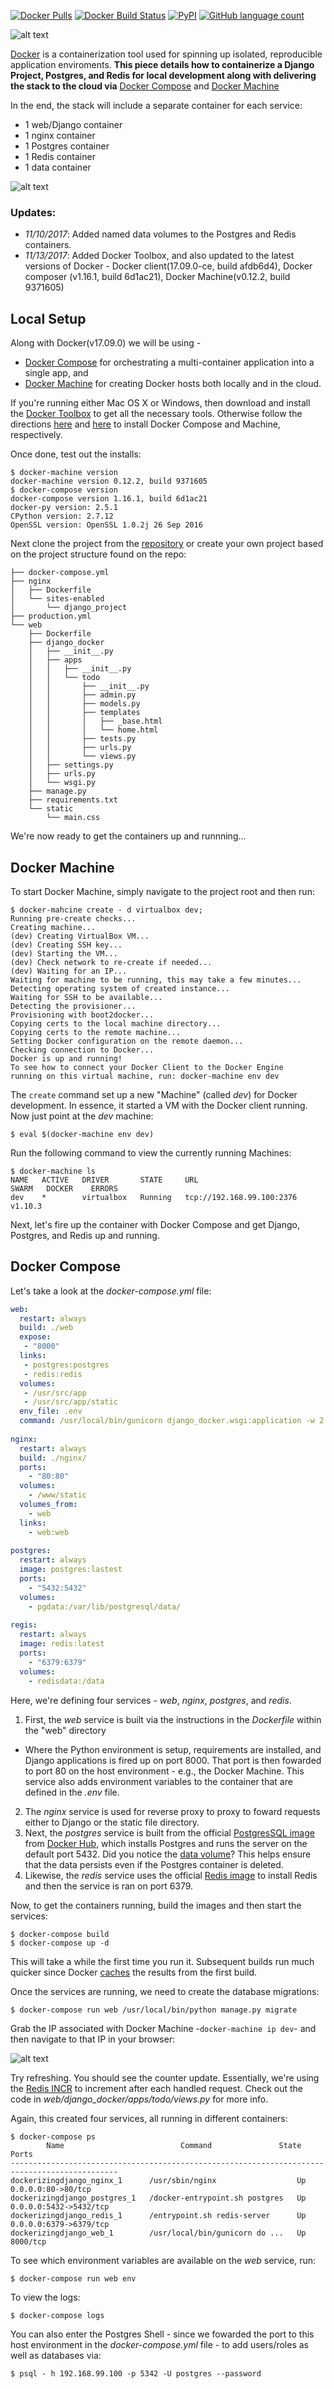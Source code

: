 [![Docker Pulls](https://img.shields.io/docker/pulls/mashape/kong.svg)]() [![Docker Build Status](https://img.shields.io/docker/build/jrottenberg/ffmpeg.svg)]() [![PyPI](https://img.shields.io/pypi/pyversions/Django.svg)]() [![GitHub language count](https://img.shields.io/github/languages/count/badges/shields.svg)]()

![alt text](https://realpython.com/images/blog_images/dockerizing-django/django-docker.png)

[Docker](https://www.docker.com/) is a containerization tool used for spinning up isolated, reproducible application enviroments. **This piece details how to containerize a Django Project, Postgres, and Redis for local development along with delivering the stack to the cloud via** [Docker Compose](https://docs.docker.com/compose/) and [Docker Machine](http://docs.docker.com/machine/)


In the end, the stack will include a separate container for each service:

- 1 web/Django container
- 1 nginx container
- 1 Postgres container
- 1 Redis container
- 1 data container

![alt text](https://realpython.com/images/blog_images/dockerizing-django/container-stack.png)

### Updates:
- *11/10/2017*: Added named data volumes to the Postgres and Redis containers.
- *11/13/2017*: Added Docker Toolbox, and also updated to the latest versions of Docker - Docker client(17.09.0-ce, build afdb6d4), Docker composer (v1.16.1, build 6d1ac21), Docker Machine(v0.12.2, build 9371605)

## Local Setup
Along with Docker(v17.09.0) we will be using -
  - [Docker Compose](v1.16.1) for orchestrating a multi-container application into a single app, and
  - [Docker Machine](v0.12.2) for creating Docker hosts both locally and in the cloud.
  
If you're running either Mac OS X or Windows, then download and install the [Docker Toolbox](https://www.docker.com/products/docker-toolbox) to get all the necessary tools. Otherwise follow the directions [here](https://docs.docker.com/compose/install/) and [here](https://docs.docker.com/machine/install-machine/) to install Docker Compose and Machine, respectively.

Once done, test out the installs:

    $ docker-machine version
    docker-machine version 0.12.2, build 9371605
    $ docker-compose version
    docker-compose version 1.16.1, build 6d1ac21
    docker-py version: 2.5.1
    CPython version: 2.7.12
    OpenSSL version: OpenSSL 1.0.2j 26 Sep 2016
    

Next clone the project from the [repository](https://github.com/mattd429/Django-Docker) or create your own project based on the project structure found on the repo:

    ├── docker-compose.yml
    ├── nginx
    │   ├── Dockerfile
    │   └── sites-enabled 
    │       └── django_project
    ├── production.yml
    └── web
        ├── Dockerfile
        ├── django_docker
        │   ├── __init__.py
        │   ├── apps
        │   │   ├── __init__.py
        │   │   └── todo
        │   │       ├── __init__.py
        │   │       ├── admin.py
        │   │       ├── models.py
        │   │       ├── templates
        │   │       │   ├── _base.html
        │   │       │   └── home.html
        │   │       ├── tests.py
        │   │       ├── urls.py
        │   │       └── views.py
        │   ├── settings.py
        │   ├── urls.py
        │   └── wsgi.py
        ├── manage.py
        ├── requirements.txt
        └── static
            └── main.css
            
        


We're now ready to get the containers up and runnning...

## Docker Machine
To start Docker Machine, simply navigate to the project root and then run:

    $ docker-mahcine create - d virtualbox dev;
    Running pre-create checks...
    Creating machine...
    (dev) Creating VirtualBox VM...
    (dev) Creating SSH key...
    (dev) Starting the VM...
    (dev) Check network to re-create if needed...
    (dev) Waiting for an IP...
    Waiting for machine to be running, this may take a few minutes...
    Detecting operating system of created instance...
    Waiting for SSH to be available...
    Detecting the provisioner...
    Provisioning with boot2docker...
    Copying certs to the local machine directory...
    Copying certs to the remote machine...
    Setting Docker configuration on the remote daemon...
    Checking connection to Docker...
    Docker is up and running!
    To see how to connect your Docker Client to the Docker Engine
    running on this virtual machine, run: docker-machine env dev
    
The `create` command set up a new "Machine" (called *dev*) for Docker development. In essence, it started a VM with the Docker client running. Now just point at the *dev* machine:

```docker
$ eval $(docker-machine env dev)
```

Run the following command to view the currently running Machines:

    $ docker-machine ls
    NAME   ACTIVE   DRIVER       STATE     URL                         SWARM   DOCKER    ERRORS
    dev    *        virtualbox   Running   tcp://192.168.99.100:2376           v1.10.3
    
Next, let's fire up the container with Docker Compose and get Django, Postgres, and Redis up and running.

## Docker Compose
Let's take a look at the *docker-compose.yml* file:

```yml
web:
  restart: always
  build: ./web
  expose:
   - "8000"
  links:
   - postgres:postgres
   - redis:redis
  volumes:
   - /usr/src/app
   - /usr/src/app/static
  env_file: .env
  command: /usr/local/bin/gunicorn django_docker.wsgi:application -w 2 -b :8000
 
nginx:
  restart: always
  build: ./nginx/
  ports:
    - "80:80"
  volumes:
    - /www/static
  volumes_from:
    - web
  links:
    - web:web
  
postgres:
  restart: always
  image: postgres:lastest
  ports:
    - "5432:5432"
  volumes:
    - pgdata:/var/lib/postgresql/data/
    
regis:
  restart: always
  image: redis:latest
  ports:
    - "6379:6379"
  volumes:
    - redisdata:/data
```

Here, we're defining four services - *web*, *nginx*, *postgres*, and *redis*.

1. First, the *web* service is built via the instructions in the *Dockerfile* within the "web" directory
 - Where the Python environment is setup, requirements are installed, and Django applications is fired up on port 8000. That port is then fowarded to port 80 on the host environment - e.g., the Docker Machine. This service also adds environment variables to the container that are defined in the *.env* file.

2. The *nginx* service is used for reverse proxy to proxy to foward requests either to Django or the static file directory.
3. Next, the *postgres* service is built from the official [PostgresSQL image](https://registry.hub.docker.com/_/postgres/) from [Docker Hub](https://hub.docker.com/), which installs Postgres and runs the server on the default port 5432. Did you notice the [data volume](https://docs.docker.com/docker-cloud/apps/volumes/)? This helps ensure that the data persists even if the Postgres container is deleted.
4. Likewise, the *redis* service uses the official [Redis image](https://registry.hub.docker.com/u/library/redis/) to install Redis and then the service is ran on port 6379.

Now, to get the containers running, build the images and then start the services:

    $ docker-compose build
    $ docker-compose up -d
    

This will take a while the first time you run it.  Subsequent builds run much quicker since Docker [caches](https://docs.docker.com/engine/userguide/eng-image/dockerfile_best-practices/) the results from the first build.

Once the services are running, we need to create the database migrations:

    $ docker-compose run web /usr/local/bin/python manage.py migrate
    
Grab the IP associated with Docker Machine -`docker-machine ip dev`- and then navigate to that IP in your browser:

![alt text](https://realpython.com/images/blog_images/dockerizing-django/django-on-docker.png)

Try refreshing. You should see the counter update. Essentially, we're using the [Redis INCR](http://redis.io/commands/incr) to increment after each handled request. Check out the code in *web/django_docker/apps/todo/views.py* for more info.

Again, this created four services, all running in different containers:

    $ docker-compose ps
            Name                          Command               State           Ports
    ----------------------------------------------------------------------------------------------
    dockerizingdjango_nginx_1      /usr/sbin/nginx                  Up      0.0.0.0:80->80/tcp
    dockerizingdjango_postgres_1   /docker-entrypoint.sh postgres   Up      0.0.0.0:5432->5432/tcp
    dockerizingdjango_redis_1      /entrypoint.sh redis-server      Up      0.0.0.0:6379->6379/tcp
    dockerizingdjango_web_1        /usr/local/bin/gunicorn do ...   Up      8000/tcp

To see which environment variables are available on the *web* service, run:

    $ docker-compose run web env
    
To view the logs:

    $ docker-compose logs
      
You can also enter the Postgres Shell - since we fowarded the port to this host environment in the *docker-compose.yml* file - to add users/roles as well as databases via:

    $ psql - h 192.168.99.100 -p 5342 -U postgres --password
